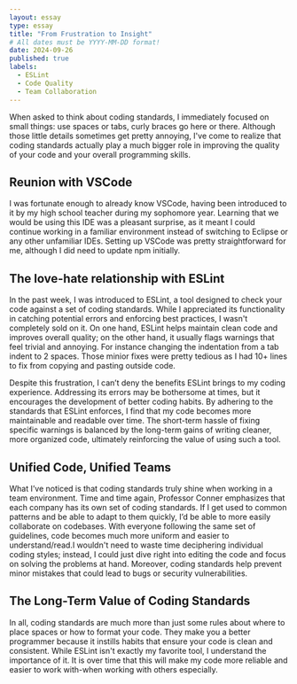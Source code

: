 ```yaml
---
layout: essay
type: essay
title: "From Frustration to Insight"
# All dates must be YYYY-MM-DD format!
date: 2024-09-26
published: true
labels:
  - ESLint
  - Code Quality
  - Team Collaboration
---
```


When asked to think about coding standards, I immediately focused on small things: use spaces or tabs, curly braces go here or there. Although those little details sometimes get pretty annoying, I've come to realize that coding standards actually play a much bigger role in improving the quality of your code and your overall programming skills.

## Reunion with VSCode
I was fortunate enough to already know VSCode, having been introduced to it by my high school teacher during my sophomore year. Learning that we would be using this IDE was a  pleasant surprise, as it meant I could continue working in a familiar environment instead of switching to Eclipse or any other unfamiliar IDEs. Setting up VSCode was pretty straightforward for me, although I did need to update npm initially.

## The love-hate relationship with ESLint
In the past week, I was introduced to ESLint, a tool designed to check your code against a set of coding standards. While I appreciated its functionality in catching potential errors and enforcing best practices, I wasn't completely sold on it. On one hand, ESLint helps maintain clean code and improves overall quality; on the other hand, it usually flags warnings that feel trivial and annoying. For instance changing the indentation from a tab indent to 2 spaces. Those minior fixes were pretty tedious as I had 10+ lines to fix from copying and pasting outside code.

Despite this frustration, I can’t deny the benefits ESLint brings to my coding experience. Addressing its errors may be bothersome at times, but it encourages the development of better coding habits. By adhering to the standards that ESLint enforces, I find that my code becomes more maintainable and readable over time. The short-term hassle of fixing specific warnings is balanced by the long-term gains of writing cleaner, more organized code, ultimately reinforcing the value of using such a tool.

## Unified Code, Unified Teams

What I’ve noticed is that coding standards truly shine when working in a team environment. Time and time again, Professor Conner emphasizes that each company has its own set of coding standards. If I get used to common patterns and be able to adapt to them quickly, I’d be able to more easily collaborate on codebases. With everyone following the same set of guidelines, code becomes much more uniform and easier to understand/read.I wouldn't need to waste time deciphering individual coding styles; instead, I could just dive right into editing the code and focus on solving the problems at hand. Moreover, coding standards help prevent minor mistakes that could lead to bugs or security vulnerabilities.

## The Long-Term Value of Coding Standards
In all, coding standards are much more than just some rules about where to place spaces or how to format your code. They make you a better programmer because it instills habits that ensure your code is clean and consistent. While ESLint isn't exactly my favorite tool, I understand the importance of it. It is over time that this will make my code more reliable and easier to work with-when working with others especially.
